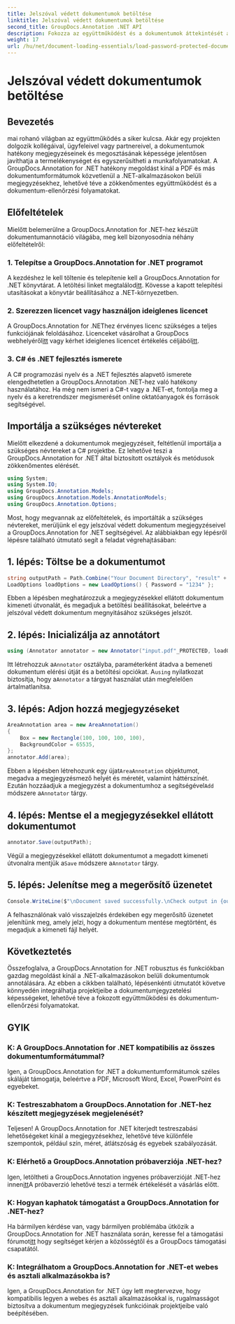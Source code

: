 ```yaml
---
title: Jelszóval védett dokumentumok betöltése
linktitle: Jelszóval védett dokumentumok betöltése
second_title: GroupDocs.Annotation .NET API
description: Fokozza az együttműködést és a dokumentumok áttekintését a GroupDocs.Annotation for .NET segítségével. A .NET-alkalmazásaiban zökkenőmentesen írhat megjegyzéseket PDF-re és még sok másra.
weight: 17
url: /hu/net/document-loading-essentials/load-password-protected-documents/
---
```


# Jelszóval védett dokumentumok betöltése

## Bevezetés
mai rohanó világban az együttműködés a siker kulcsa. Akár egy projekten dolgozik kollégáival, ügyfeleivel vagy partnereivel, a dokumentumok hatékony megjegyzéseinek és megosztásának képessége jelentősen javíthatja a termelékenységet és egyszerűsítheti a munkafolyamatokat. A GroupDocs.Annotation for .NET hatékony megoldást kínál a PDF és más dokumentumformátumok közvetlenül a .NET-alkalmazásokon belüli megjegyzésekhez, lehetővé téve a zökkenőmentes együttműködést és a dokumentum-ellenőrzési folyamatokat.
## Előfeltételek
Mielőtt belemerülne a GroupDocs.Annotation for .NET-hez készült dokumentumannotáció világába, meg kell bizonyosodnia néhány előfeltételről:
### 1. Telepítse a GroupDocs.Annotation for .NET programot
 A kezdéshez le kell töltenie és telepítenie kell a GroupDocs.Annotation for .NET könyvtárat. A letöltési linket megtalálod[itt](https://releases.groupdocs.com/annotation/net/). Kövesse a kapott telepítési utasításokat a könyvtár beállításához a .NET-környezetben.
### 2. Szerezzen licencet vagy használjon ideiglenes licencet
 A GroupDocs.Annotation for .NEThez érvényes licenc szükséges a teljes funkciójának feloldásához. Licenceket vásárolhat a GroupDocs webhelyéről[itt](https://purchase.groupdocs.com/buy) vagy kérhet ideiglenes licencet értékelés céljából[itt](https://purchase.groupdocs.com/temporary-license/).
### 3. C# és .NET fejlesztés ismerete
A C# programozási nyelv és a .NET fejlesztés alapvető ismerete elengedhetetlen a GroupDocs.Annotation .NET-hez való hatékony használatához. Ha még nem ismeri a C#-t vagy a .NET-et, fontolja meg a nyelv és a keretrendszer megismerését online oktatóanyagok és források segítségével.

## Importálja a szükséges névtereket
Mielőtt elkezdené a dokumentumok megjegyzéseit, feltétlenül importálja a szükséges névtereket a C# projektbe. Ez lehetővé teszi a GroupDocs.Annotation for .NET által biztosított osztályok és metódusok zökkenőmentes elérését.
```csharp
using System;
using System.IO;
using GroupDocs.Annotation.Models;
using GroupDocs.Annotation.Models.AnnotationModels;
using GroupDocs.Annotation.Options;
```

Most, hogy megvannak az előfeltételek, és importálták a szükséges névtereket, merüljünk el egy jelszóval védett dokumentum megjegyzéseivel a GroupDocs.Annotation for .NET segítségével. Az alábbiakban egy lépésről lépésre található útmutató segít a feladat végrehajtásában:
## 1. lépés: Töltse be a dokumentumot
```csharp
string outputPath = Path.Combine("Your Document Directory", "result" + Path.GetExtension("input.pdf"));
LoadOptions loadOptions = new LoadOptions() { Password = "1234" };
```
Ebben a lépésben meghatározzuk a megjegyzésekkel ellátott dokumentum kimeneti útvonalát, és megadjuk a betöltési beállításokat, beleértve a jelszóval védett dokumentum megnyitásához szükséges jelszót.
## 2. lépés: Inicializálja az annotátort
```csharp
using (Annotator annotator = new Annotator("input.pdf"_PROTECTED, loadOptions))
```
 Itt létrehozzuk a`Annotator` osztályba, paraméterként átadva a bemeneti dokumentum elérési útját és a betöltési opciókat. A`using` nyilatkozat biztosítja, hogy a`Annotator` a tárgyat használat után megfelelően ártalmatlanítsa.
## 3. lépés: Adjon hozzá megjegyzéseket
```csharp
AreaAnnotation area = new AreaAnnotation()
{
    Box = new Rectangle(100, 100, 100, 100),
    BackgroundColor = 65535,
};
annotator.Add(area);
```
 Ebben a lépésben létrehozunk egy újat`AreaAnnotation` objektumot, megadva a megjegyzésmező helyét és méretét, valamint háttérszínét. Ezután hozzáadjuk a megjegyzést a dokumentumhoz a segítségével`Add` módszere a`Annotator` tárgy.
## 4. lépés: Mentse el a megjegyzésekkel ellátott dokumentumot
```csharp
annotator.Save(outputPath);
```
 Végül a megjegyzésekkel ellátott dokumentumot a megadott kimeneti útvonalra mentjük a`Save` módszere a`Annotator` tárgy.
## 5. lépés: Jelenítse meg a megerősítő üzenetet
```csharp
Console.WriteLine($"\nDocument saved successfully.\nCheck output in {outputPath}.");
```
A felhasználónak való visszajelzés érdekében egy megerősítő üzenetet jelenítünk meg, amely jelzi, hogy a dokumentum mentése megtörtént, és megadjuk a kimeneti fájl helyét.

## Következtetés
Összefoglalva, a GroupDocs.Annotation for .NET robusztus és funkciókban gazdag megoldást kínál a .NET-alkalmazásokon belüli dokumentumok annotálására. Az ebben a cikkben található, lépésenkénti útmutatót követve könnyedén integrálhatja projektjeibe a dokumentumjegyzetelési képességeket, lehetővé téve a fokozott együttműködési és dokumentum-ellenőrzési folyamatokat.
## GYIK
### K: A GroupDocs.Annotation for .NET kompatibilis az összes dokumentumformátummal?
Igen, a GroupDocs.Annotation for .NET a dokumentumformátumok széles skáláját támogatja, beleértve a PDF, Microsoft Word, Excel, PowerPoint és egyebeket.
### K: Testreszabhatom a GroupDocs.Annotation for .NET-hez készített megjegyzések megjelenését?
Teljesen! A GroupDocs.Annotation for .NET kiterjedt testreszabási lehetőségeket kínál a megjegyzésekhez, lehetővé téve különféle szempontok, például szín, méret, átlátszóság és egyebek szabályozását.
### K: Elérhető a GroupDocs.Annotation próbaverziója .NET-hez?
 Igen, letöltheti a GroupDocs.Annotation ingyenes próbaverzióját .NET-hez innen[itt](https://releases.groupdocs.com/)A próbaverzió lehetővé teszi a termék értékelését a vásárlás előtt.
### K: Hogyan kaphatok támogatást a GroupDocs.Annotation for .NET-hez?
 Ha bármilyen kérdése van, vagy bármilyen problémába ütközik a GroupDocs.Annotation for .NET használata során, keresse fel a támogatási fórumot[itt](https://forum.groupdocs.com/c/annotation/10) hogy segítséget kérjen a közösségtől és a GroupDocs támogatási csapatától.
### K: Integrálhatom a GroupDocs.Annotation for .NET-et webes és asztali alkalmazásokba is?
Igen, a GroupDocs.Annotation for .NET úgy lett megtervezve, hogy kompatibilis legyen a webes és asztali alkalmazásokkal is, rugalmasságot biztosítva a dokumentum megjegyzések funkcióinak projektjeibe való beépítésében.